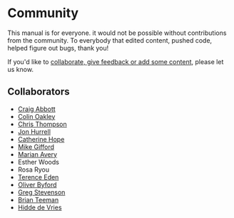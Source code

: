 # Community

This manual is for everyone. it would not be possible without contributions from the community. To everybody that edited content, pushed code, helped figure out bugs, thank you!

If you'd like to [collaborate, give feedback or add some content](https://github.com/dwp/accessibility-manual/issues/new), please let us know.

## Collaborators
- [Craig Abbott](https://twitter.com/abbott567)
- [Colin Oakley](https://twitter.com/htmlandbacon)
- [Chris Thompson](https://twitter.com/mrcthompson)
- [Jon Hurrell](https://twitter.com/monsterthoughts)
- [Catherine Hope](https://twitter.com/CatherineCe)
- [Mike Gifford](https://twitter.com/mgifford)
- [Marian Avery](https://twitter.com/madebymarian)
- Esther Woods
- Rosa Ryou
- [Terence Eden](https://twitter.com/edent)
- [Oliver Byford](https://github.com/36degrees)
- [Greg Stevenson](https://twitter.com/GT_Stevenson)
- [Brian Teeman](https://twitter.com/brianteeman)
- [Hidde de Vries](https://twitter.com/hdv)